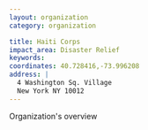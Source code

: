 ```yaml
---
layout: organization
category: organization

title: Haiti Corps
impact_area: Disaster Relief
keywords: 
coordinates: 40.728416,-73.996208
address: |
  4 Washington Sq. Village
  New York NY 10012
---
```

Organization's overview
